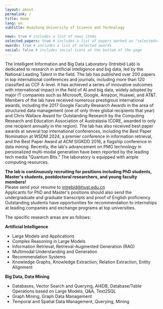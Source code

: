 ```yaml
---
layout: about
permalink: /
title: Home
lang: en
subtitle: Huazhong University of Science and Technology

news: true # includes a list of news items
selected_papers: true # includes a list of papers marked as "selected={true}"
awards: true # includes a list of selected awards
social: false # includes social icons at the bottom of the page
---
```


<p></p>
The Intelligent Information and Big Data Laboratory (Intrebid Lab) is dedicated to research in artificial intelligence and big data, led by the National Leading Talent in the field. The lab has published over 200 papers in top international conferences and journals, including more than 120 classified as CCF A-level. It has achieved a series of innovative outcomes with international impact in the field of AI and big data, widely adopted by major IT companies such as Microsoft, Google, Amazon, Huawei, and AT&T. Members of the lab have received numerous prestigious international awards, including the 2017 Google Faculty Research Awards in the area of structured data management (one of only three global recipients that year) and Chris Wallace Award for Outstanding Research by the Computing Research and Education Association of Australasia (CORE, awarded to only one recipient annually in the region). The lab has also received best paper awards at several top international conferences, including the Best Paper Nomination at WSDM 2024, a premier conference in information retrieval, and the Best Paper Award at ACM SIGKDD 2016, a flagship conference in data mining. Recently, the lab's advancement on PMG technology in personalized multi-modal generation have been reported by the leading tech media "Quantum Bits." The laboratory is equipped with ample computing resources.

<strong style="color: var(--global-highlight-color)">The lab is continuously recruiting for positions including PhD students, Master's students, postdoctoral researchers, and young faculty members! </strong><br>
Please send your resume to <intrebid@hust.edu.cn><br>
Applicants for PhD and Master's positions should also send the undergraduate and graduate transcripts and proof of English proficiency. Outstanding students have opportunities for recommendation to internships at leading companies and exchange programs at top universities.

The specific research areas are as follows:

**Artificial Intelligence**<br>
- Large Models and Applications
- Complex Reasoning in Large Models
- Information Retrieval, Retrieval-Augmented Generation (RAG)
- Multimodal Understanding and Generation
- Recommendation Systems
- Knowledge Graphs, Knowledge Extraction, Relation Extraction, Entity Alignment

**Big Data, Data Mining**<br>
- Databases, Vector Search and Querying, AI4DB, Database/Table Operations based on Large Models, Q&A, Text2SQL
- Graph Mining, Graph Data Management
- Temporal and Spatial Data Management, Querying, Mining
